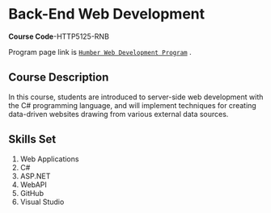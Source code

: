 # Back-End Web Development

**Course Code**-HTTP5125-RNB

Program page link is [`Humber Web Development Program`](https://mediaarts.humber.ca/programs/web-development.html) .

## Course Description

In this course, students are introduced to server-side web development with the C# programming language, and will implement techniques for creating data-driven websites drawing from various external data sources.

## Skills Set

1. Web Applications
2. C#
3. ASP.NET
4. WebAPI
5. GitHub
6. Visual Studio 
